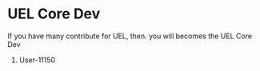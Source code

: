 # UEL Core Dev
If you have many contribute for UEL, then. you will becomes the UEL Core Dev
1. User-11150
